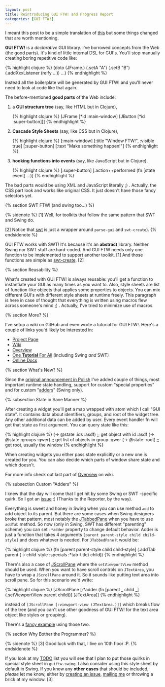 ```yaml
---
layout: post
title: Reintroducing GUI FTW! and Progress Report
categories: [GUI FTW!]
---
```


I meant this post to be a simple translation of
[this](niech-sie-stanie-gui-ftw.html) but some things changed that are
worth mentioning.

**GUI FTW!** is a *declarative* GUI library. I've borrowed concepts
from the Web (the good parts). It's kind of little internal DSL for
GUI's. You'll stop manually creating boring repetitive code like:

{% highlight clojure %}
(doto (JFrame.)
  (.setA "A")
  (.setB "B")
  (.addXxxListener (reify ...))
  ...)
{% endhighlight %}

Instead all the boilerplate will be generated by GUI FTW! and you'll
never need to look at code like that again.

The before-mentioned **good parts** of the Web include:

<ol>
<li>a <b>GUI structure tree</b> (say, like HTML but in Clojure),

{% highlight clojure %}
[JFrame [*id :main-window]
 [JButton [*id :super-button]]]
{% endhighlight %}
</li>
<li><b>Cascade Style Sheets</b> (say, like CSS but in Clojure),

{% highlight clojure %}
[:main-window] [:title "Window FTW!", :visible true]
[:super-button] [:text "Make something happen!"]
{% endhighlight %}
</li>
<li><b>hooking functions into events</b> (say, like JavaScript but in Clojure).

{% highlight clojure %}
[:super-button] [:action++performed (fn [state event] ...)]
{% endhighlight %}
</li>
</ol>

The bad parts would be using XML and JavaScript literally ;) .
Actually, the CSS part look and works like original CSS. It just
doesn't have those fancy selectors yet.

{% section SWT FTW! (and swing too...) %}

{% sidenote %}
[1] Well, for toolkits that follow the same pattern
that SWT and Swing do.

[2] Notice that
[swt](https://github.com/santamon/GUIFTW/blob/9febcf9559cade88394e9fc66a91d0a9bffdb499/src/guiftw/swt.clj#L13)
is just a wrapper around `parse-gui` and `swt-create`).
{% endsidenote %}

GUI FTW works with SWT! It's because it's an **abstract**
library. Neither Swing nor SWT stuff are hard-coded. And GUI FTW needs
only one function to be implemented to support another toolkit. [1] And those functions are
simple as
[swt-create](https://github.com/santamon/GUIFTW/blob/9febcf9559cade88394e9fc66a91d0a9bffdb499/src/guiftw/swt.clj#L8). [2]

{% section Reusability %}

What's created with GUI FTW! is always reusable: you'll get a function
to instantiate your GUI as many times as you want to. Also, style
sheets are list of function-like objects that applies some properties
to objects. You can mix different GUI's with different style sheets at
runtime freely. This paragraph is here in case of thought that
everything is written using macros flew across someone's mind ;)
. Actually, I've tried to minimize use of macros.

{% section More? %}

I've setup a wiki on GitHub and even wrote a tutorial for GUI
FTW!. Here's a couple of links you'd likely be interested in:

- [Project Page](https://github.com/santamon/GUIFTW)
- [Wiki](https://github.com/santamon/GUIFTW/wiki)
- [Overview](https://github.com/santamon/GUIFTW/wiki/Overview)
- [One **Tutorial** For All](https://github.com/santamon/GUIFTW/wiki/One-Tutorial-For-All) (including Swing *and* SWT)
- [Online Docs](http://longstandingbug.com/GUIFTW)

{% section What's New? %}

Since the
[original announcement in Polish](niech-sie-stanie-gui-ftw.html) I've
added couple of things, most important runtime state handling, support
for custom "special properties" and for custom
"[adders](https://github.com/santamon/GUIFTW/issues/1)" (Swing only).

{% subsection State in Sane Manner %}

After creating a widget you'll get a map wrapped with atom which I call
"GUI state". It contains data about identifiers, groups, and root of
the widget tree. Any other additional data can be added by user. Every
event handler fn will get that state as first argument. You can query
state like this:

{% highlight clojure %}
(-> @state :ids :asdf)    ;; get object with id :asdf
(-> @state :groups :qwer) ;; get list of objects in group :qwer
(-> @state :root)         ;; get root, usually the window
{% endhighlight %}

When creating widgets you either pass state explicitly or a new one
is created for you. You can also decide which parts of window share
state and which doesn't.

For more info check out last part of
[Overview](https://github.com/santamon/GUIFTW/wiki/Overview) on wiki.

{% subsection Custom "Adders" %}

I knew that the day will come that I get hit by some Swing or SWT
-specific quirk. So I got an
[issue](https://github.com/santamon/GUIFTW/issues/1) :) (Thanks to the
Reporter, by the way).

Everything is sweet and honey in Swing when you can use method `add`
to add object to its parent. But there are some cases when Swing
designers broke that pattern, most notably the
[JTabbedPane](http://download.oracle.com/javase/6/docs/api/javax/swing/JTabbedPane.html)
when you have to use `addTab` method. So now (only in Swing, SWT has
different "parenting" scheme) you can set `:*adder` property to change
default behavior. Adder is just a function that takes 4 arguments
`[parent parent-style child child-style]` and does whatever is
needed. For `JTabbedPane` it would be:

{% highlight clojure %}
(fn [parent parent-style child child-style]
  (.addTab parent (-> child-style :specials :*tab-title) child))
{% endhighlight %}

There's also a case of
[JScrollPane](http://download.oracle.com/javase/6/docs/api/javax/swing/JScrollPane.html)
where the `setViewportView` method should be used. When you want to
have scroll controls on `JTextArea`, you have to wrap a `JScrollPane`
around it. So it sounds like putting text area into scroll pane. So
for this scenario we'd write:

{% highlight clojure %}
[JScrollPane [:*adder (fn [parent _ child _]
                        (.setViewportView parent child))]
 [JTextArea]]
{% endhighlight %}

instead of `[JScrollPane [:viewport-view (JTextArea.)]]` which breaks
flow of the tree (and you can't use other goodness of GUI FTW! for the
text area object like styles or grouping).

There's a [fancy example](https://github.com/santamon/GUIFTW/blob/master/src/guiftw/examples/swing/custom_adders.clj) using those two.

{% section Why Bother the Programmer? %}

{% sidenote %}
[3] Good luck with that, I live on 10th floor :P.
{% endsidenote %}

If you look at my
[TODO](https://github.com/santamon/GUIFTW/blob/9febcf9559cade88394e9fc66a91d0a9bffdb499/TODO.md)
list you will see that I plan to put those quirks in special style
sheet in `guiftw.swing`. I also consider using this style sheet by
default in Swing. If you know any **other cases** that should be
included, *please* let me know, either by
[creating an issue](https://github.com/santamon/GUIFTW/issues),
[mailing me](http://longstandingbug.com/info.html) or throwing a brick
at my window. [3]

